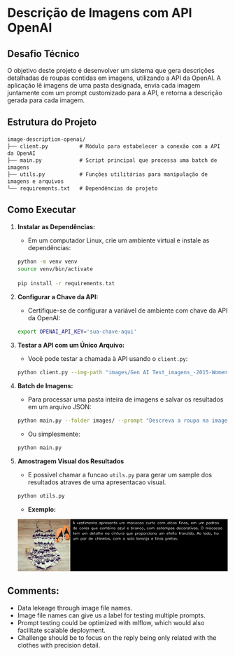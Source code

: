 # Descrição de Imagens com API OpenAI

## Desafio Técnico

O objetivo deste projeto é desenvolver um sistema que gera descrições detalhadas de roupas contidas em imagens, utilizando a API da OpenAI. A aplicação lê imagens de uma pasta designada, envia cada imagem juntamente com um prompt customizado para a API, e retorna a descrição gerada para cada imagem. 

## Estrutura do Projeto

```
image-description-openai/
├── client.py          # Módulo para estabelecer a conexão com a API da OpenAI
├── main.py            # Script principal que processa uma batch de imagens
├── utils.py           # Funções utilitárias para manipulação de imagens e arquivos
└── requirements.txt   # Dependências do projeto
```

## Como Executar

1. **Instalar as Dependências:**

   - Em um computador Linux, crie um ambiente virtual e instale as dependências:
   ```bash
   python -m venv venv
   source venv/bin/activate

   pip install -r requirements.txt
   ```

2. **Configurar a Chave da API:**

   - Certifique-se de configurar a variável de ambiente com chave da API da OpenAI:
   ```bash
   export OPENAI_API_KEY='sua-chave-aqui'
   ```

3. **Testar a API com um Único Arquivo:**

   - Você pode testar a chamada à API usando o `client.py`:
   ```bash
   python client.py --img-path "images/Gen AI Test_imagens_-2015-Women-two-pieces-set-summer-jumpsuit-solid-Lace-stitching-tassel-backless-hollow-out-rompers.jpg_220x220.jpg" --prompt "Descreva a roupa na imagem."
   ```

4. **Batch de Imagens:**

   - Para processar uma pasta inteira de imagens e salvar os resultados em um arquivo JSON:
   ```bash
   python main.py --folder images/ --prompt "Descreva a roupa na imagem." --output resultados.json --batch-size 10
   ```
	
	- Ou simplesmente:
	```bash
   python main.py
	```


5. **Amostragem Visual dos Resultados**

	- E possivel chamar a funcao `utils.py` para gerar um sample dos resultados atraves de uma apresentacao visual.
	```bash
	python utils.py
	```
	- **Exemplo:**

	![sample_result](sample_result.png)

## Comments:

- Data lekeage through image file names.
- Image file names can give us a label for testing multiple prompts.
- Prompt testing could be optimized with mlflow, which would also facilitate scalable deployment.
- Challenge should be to focus on the reply being only related with the clothes with precision detail.